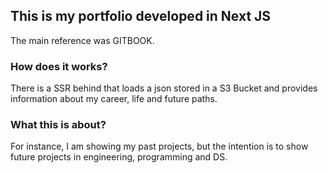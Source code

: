 ## This is my portfolio developed in Next JS
The main reference was GITBOOK.

### How does it works?
There is a SSR behind that loads a json stored in a S3 Bucket and provides information about my career, life and future paths.

### What this is about?
For instance, I am showing my past projects, but the intention is to show future projects in engineering, programming and DS.